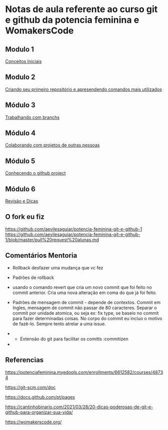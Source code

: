 ﻿# Notas de aula referente ao curso git e github da potencia feminina e WomakersCode

## Modulo 1 
[Conceitos Iniciais](https://github.com/aevilesaguiar/potencia-feminina-git-e-github/blob/main/modulo1/aula1-notas-de-aula.md)
<br>
## Modulo 2 
[ Criando seu primeiro repositório e apresendendo comandos mais utilizados](https://github.com/aevilesaguiar/potencia-feminina-git-e-github/blob/main/modulo2/aula1.md)
<br>
## Módulo 3
[ Trabalhando com branchs](https://github.com/aevilesaguiar/potencia-feminina-git-e-github/blob/main/modulo-3/criando-uma-nova-branch.md)
<br>
## Módulo 4
[  Colaborando com projetos de outras pessoas](https://github.com/aevilesaguiar/potencia-feminina-git-e-github/blob/main/modulo4/aula1.md)
<br>
## Módulo 5 
[Conhecendo o github project](https://github.com/aevilesaguiar/potencia-feminina-git-e-github/blob/main/modulo5/aula.md)
<br>
## Módulo 6 
[Revisão e Dicas](https://github.com/aevilesaguiar/potencia-feminina-git-e-github/blob/main/modulo6/dicas.md)


## O fork eu fiz 
https://github.com/aevilesaguiar/potencia-feminina-git-e-github-1
<br>
https://github.com/aevilesaguiar/potencia-feminina-git-e-github-1/blob/master/pull%20request%20alunas.md



## Comentários Mentoria

- Rollback desfazer uma mudança que vc fez

- Padrões de rollback 
- usando o comando revert que cria um novo commit que foi feito no commit anterior. Cria uma nova alteração em coma do que já foi feito. 
- Padrões de mensagem de commit - depende de contextos. Commit em Ingles, mensagem de commit não passar de 80 caracteres. Separar o commit por unidade atomica, ou seja ex: fix type, se baseio no commit para fazer determinadas coisas. No corpo do commit eu incluo o motivo de fazê-lo. Sempre tento atrelar a uma issue.
- - Extensão do  git para facilitar os comitts  :commitizen
- 


## Referencias

https://potenciafeminina.myedools.com/enrollments/6612582/courses/48734

https://git-scm.com/doc

https://docs.github.com/pt/pages

https://cantinhobinario.com/2021/03/28/20-dicas-poderosas-de-git-e-github-para-organizar-sua-vida/

https://womakerscode.org/



